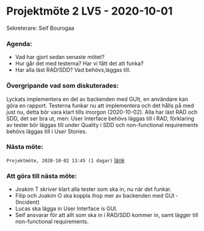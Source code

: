 # Projektmöte 2 LV5 - 2020-10-01
Sekreterare: Seif Bourogaa

### Agenda:
- Vad har gjort sedan senaste mötet?
- Hur går det med testerna? Har vi fått det att funka?
- Har alla läst RAD/SDD? Vad behövs,läggas till. 

### Övergripande vad som diskuterades:

Lyckats implementera en del av backenden med GUIt, en användare kan göra en rapport. Testerna
funkar nu att implementera och det hålls på med just nu, detta bör vara klart tills imorgon (2020-10-02). 
Alla har läst RAD och SDD, det ser bra ut, men: User Interface behövs läggas till i RAD, förklaring av tester
bör läggas till under Quality i SDD och non-functional requirements behövs läggas till i User Stories. 


### Nästa möte:
```Projektmöte, 2020-10-02 13:45 (1 dagar)``` [länk](#)

### Att göra till nästa möte:
- Joakim T skriver klart alla tester som ska in, nu när det funkar.
- Filip och Joakim O ska koppla ihop mer av backenden med GUI - (Incident)
- Lucas ska lägga in User Interface is GUI. 
- Seif ansvarar för att allt som ska in i RAD/SDD kommer in, samt lägger till non-functional requirements.
